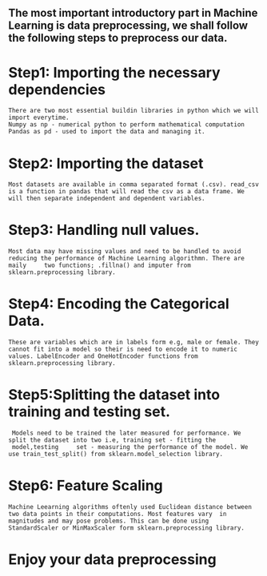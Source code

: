 ## The most important introductory part in Machine Learning is data preprocessing, we shall follow the following steps to preprocess our data.

# Step1: Importing the necessary dependencies
    There are two most essential buildin libraries in python which we will import everytime.
    Numpy as np - numerical python to perform mathematical computation
    Pandas as pd - used to import the data and managing it.
    
# Step2: Importing the dataset
    Most datasets are available in comma separated format (.csv). read_csv is a function in pandas that will read the csv as a data frame. We     will then separate independent and dependent variables.
    
# Step3: Handling null values.
    Most data may have missing values and need to be handled to avoid reducing the performance of Machine Learning algorithmn. There are maily     two functions; .fillna() and imputer from sklearn.preprocessing library.
    
# Step4: Encoding the Categorical Data.
    These are variables which are in labels form e.g, male or female. They cannot fit into a model so their is need to encode it to numeric       values. LabelEncoder and OneHotEncoder functions from sklearn.preprocessing library.
    
# Step5:Splitting the dataset into training and testing set.
     Models need to be trained the later measured for performance. We split the dataset into two i.e, training set - fitting the
     model,testing     set - measuring the performance of the model. We use train_test_split() from sklearn.model_selection library.
    
# Step6: Feature Scaling
    Machine Leearning algorithms oftenly used Euclidean distance between two data points in their computations. Most features vary  in             magnitudes and may pose problems. This can be done using StandardScaler or MinMaxScaler form sklearn.preprocessing library.
    
# Enjoy your data preprocessing
